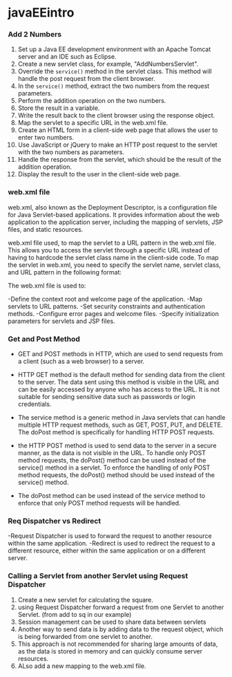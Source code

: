 # javaEEintro

### Add 2 Numbers

1. Set up a Java EE development environment with an Apache Tomcat server and an IDE such as Eclipse.
2. Create a new servlet class, for example, "AddNumbersServlet".
3. Override the `service()` method in the servlet class. This method will handle the post request from the client browser.
4. In the `service()` method, extract the two numbers from the request parameters.
5. Perform the addition operation on the two numbers.
6. Store the result in a variable.
7. Write the result back to the client browser using the response object.
8. Map the servlet to a specific URL in the web.xml file.
9. Create an HTML form in a client-side web page that allows the user to enter two numbers.
10. Use JavaScript or jQuery to make an HTTP post request to the servlet with the two numbers as parameters.
11. Handle the response from the servlet, which should be the result of the addition operation.
12. Display the result to the user in the client-side web page.

### web.xml file

web.xml, also known as the Deployment Descriptor, is a configuration file for Java Servlet-based applications.
It provides information about the web application to the application server, including the mapping of servlets, JSP files, and static resources.

web.xml file used, to map the servlet to a URL pattern in the web.xml file. This allows you to access the servlet through a specific URL instead of having to hardcode the servlet class name in the client-side code. To map the servlet in web.xml, you need to specify the servlet name, servlet class, and URL pattern in the following format:

The web.xml file is used to:

-Define the context root and welcome page of the application.
-Map servlets to URL patterns.
-Set security constraints and authentication methods.
-Configure error pages and welcome files.
-Specify initialization parameters for servlets and JSP files.

### Get and Post Method
- GET and POST methods in HTTP, which are used to send requests from a client (such as a web browser) to a server.

- HTTP GET method is the default method for sending data from the client to the server. The data sent using this method is visible in the URL and can be easily accessed by anyone who has access to the URL. It is not suitable for sending sensitive data such as passwords or login credentials.

- The service method is a generic method in Java servlets that can handle multiple HTTP request methods, such as GET, POST, PUT, and DELETE. The doPost method is specifically for handling HTTP POST requests.

- the HTTP POST method is used to send data to the server in a secure manner, as the data is not visible in the URL. To handle only POST method requests, the doPost() method can be used instead of the service() method in a servlet.
To enforce the handling of only POST method requests, the doPost() method should be used instead of the service() method.

- The doPost method can be used instead of the service method to enforce that only POST method requests will be handled.

### Req Dispatcher vs Redirect
-Request Dispatcher is used to forward the request to another resource within the same application. 
-Redirect is used to redirect the request to a different resource, either within the same application or on a different server.

### Calling a Servlet from another Servlet using Request Dispatcher
1. Create a new servlet for calculating the square.
2. using Request Dispatcher forward a request from one Servlet to another Servlet. (from add to sq in our example)
3. Session management can be used to share data between servlets
4. Another way to send data is by adding data to the request object, which is being forwarded from one servlet to another. 
5. This approach is not recommended for sharing large amounts of data, as the data is stored in memory and can quickly consume server resources.
6. ALso add a new mapping to the web.xml file.